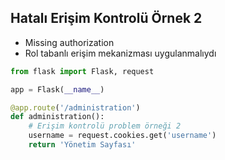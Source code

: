## Hatalı Erişim Kontrolü Örnek 2

- Missing authorization
- Rol tabanlı erişim mekanizması uygulanmalıydı

```python
from flask import Flask, request

app = Flask(__name__)

@app.route('/administration')
def administration():
    # Erişim kontrolü problem örneği 2
    username = request.cookies.get('username')
    return 'Yönetim Sayfası'
```